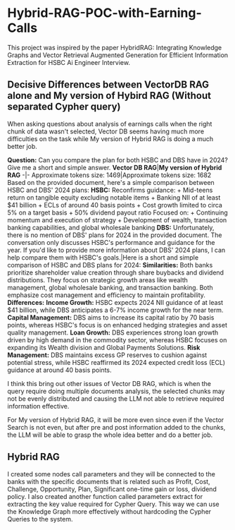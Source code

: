 # Hybrid-RAG-POC-with-Earning-Calls
This project was inspired by the paper HybridRAG: Integrating Knowledge Graphs and Vector Retrieval
Augmented Generation for Efficient Information Extraction for HSBC Ai Engineer Interview.

## Decisive Differences between VectorDB RAG alone and My version of Hybird RAG (Without separated Cypher query)
When asking questions about analysis of earnings calls when the right chunk of data wasn't selected, Vector DB seems having much more difficulties on the task while My version of Hybrid RAG is doing a much better job.

**Question:**
Can you compare the plan for both HSBC and DBS have in 2024?  Give me a short and simple answer.
**Vector DB RAG**|**My version of Hybrid RAG**
-|-
Approximate tokens size: 1469|Approximate tokens size: 1682
Based on the provided document, here's a simple comparison between HSBC and DBS' 2024 plans: **HSBC:** Reconfirms guidance: + Mid-teens return on tangible equity excluding notable items + Banking NII of at least $41 billion + ECLs of around 40 basis points + Cost growth limited to circa 5% on a target basis + 50% dividend payout ratio Focused on: + Continuing momentum and execution of strategy + Development of wealth, transaction banking capabilities, and global wholesale banking **DBS:** Unfortunately, there is no mention of DBS' plans for 2024 in the provided document. The conversation only discusses HSBC's performance and guidance for the year. If you'd like to provide more information about DBS' 2024 plans, I can help compare them with HSBC's goals.|Here is a short and simple comparison of HSBC and DBS plans for 2024: **Similarities:** Both banks prioritize shareholder value creation through share buybacks and dividend distributions. They focus on strategic growth areas like wealth management, global wholesale banking, and transaction banking. Both emphasize cost management and efficiency to maintain profitability. **Differences:** **Income Growth:** HSBC expects 2024 NII guidance of at least $41 billion, while DBS anticipates a 6-7% income growth for the near term. **Capital Management:** DBS aims to increase its capital ratio by 70 basis points, whereas HSBC's focus is on enhanced hedging strategies and asset quality management. **Loan Growth:** DBS experiences strong loan growth driven by high demand in the commodity sector, whereas HSBC focuses on expanding its Wealth division and Global Payments Solutions. **Risk Management:** DBS maintains excess GP reserves to cushion against potential stress, while HSBC reaffirmed its 2024 expected credit loss (ECL) guidance at around 40 basis points.

I think this bring out other issues of Vector DB RAG, which is when the query require doing multiple documents analysis, the selected chunks may not be evenly distributed and causing the LLM not able to retrieve required information effective.

For My version of Hybrid RAG, it will be more even since even if the Vector Search is not even, but after pre and post information added to the chunks, the LLM will be able to grasp the whole idea better and do a better job.

## Hybrid RAG
I created some nodes call parameters and they will be connected to the banks with the specific documents that is related such as Profit, Cost, Challenge, Opportunity, Plan, Significant one-time gain or loss, dividend policy.
I also created another function called parameters extract for extracting the key value required for Cypher Query. This way we can use the Knowledge Graph more effectively without hardcoding the Cypher Queries to the system.